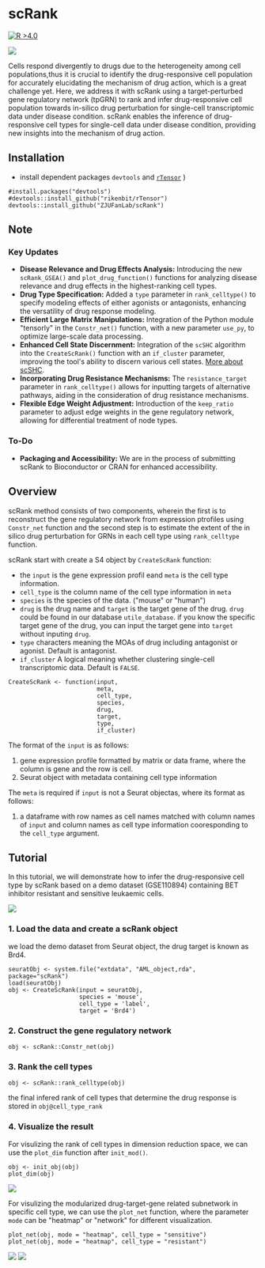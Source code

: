 # scRank
[![R >4.0](https://img.shields.io/badge/R-%3E%3D4.0-brightgreen)](https://www.r-project.org/)

<img src='https://github.com/ZJUFanLab/scRank/blob/main/img/workflow.png'>


Cells respond divergently to drugs due to the heterogeneity among cell populations,thus it is crucial to identify the drug-responsive cell population for accurately
elucidating the mechanism of drug action, which is a great challenge yet. Here, we
address it with scRank using a target-perturbed gene regulatory network (tpGRN) to rank and infer drug-responsive cell population towards in-silico drug perturbation for single-cell transcriptomic data under disease condition. scRank enables the inference of drug-responsive cell types for single-cell data under disease condition, providing new insights into the mechanism of drug action. 

## Installation
- install dependent packages `devtools` and [`rTensor`](https://github.com/rikenbit/rTensor)
)
```{r}
#install.packages("devtools")
#devtools::install_github("rikenbit/rTensor")
devtools::install_github("ZJUFanLab/scRank")
```
## Note

### Key Updates
- **Disease Relevance and Drug Effects Analysis:** Introducing the new `scRank_GSEA()` and `plot_drug_function()` functions for analyzing disease relevance and drug effects in the highest-ranking cell types.
- **Drug Type Specification:** Added a `type` parameter in `rank_celltype()` to specify modeling effects of either agonists or antagonists, enhancing the versatility of drug response modeling.
- **Efficient Large Matrix Manipulations:** Integration of the Python module "tensorly" in the `Constr_net()` function, with a new parameter `use_py`, to optimize large-scale data processing.
- **Enhanced Cell State Discernment:** Integration of the `scSHC` algorithm into the `CreateScRank()` function with an `if_cluster` parameter, improving the tool's ability to discern various cell states. [More about scSHC](https://github.com/igrabski/sc-SHC).
- **Incorporating Drug Resistance Mechanisms:** The `resistance_target` parameter in `rank_celltype()` allows for inputting targets of alternative pathways, aiding in the consideration of drug resistance mechanisms.
- **Flexible Edge Weight Adjustment:** Introduction of the `keep_ratio` parameter to adjust edge weights in the gene regulatory network, allowing for differential treatment of node types.

### To-Do
- **Packaging and Accessibility:** We are in the process of submitting scRank to Bioconductor or CRAN for enhanced accessibility.
## Overview
scRank method consists of two components, wherein the first is to reconstruct the gene regulatory network from expression ptrofiles using `Constr_net` function and the second step is to estimate the extent of the in silico drug perturbation for GRNs in each cell type using `rank_celltype` function. 

scRank start with create a S4 object by `CreateScRank` function:
- the `input` is the gene expression profil eand `meta` is the cell type information. 
- `cell_type` is the column name of the cell type information in `meta` 
- `species` is the species of the data. ("mouse" or "human")
- `drug` is the drug name and `target` is the target gene of the drug. `drug` could be found in our database `utile_database`. if you know the specific target gene of the drug, you can input the target gene into `target` without inputing `drug`.
- `type` characters meaning the MOAs of drug including antagonist or agonist. Default is antagonist.
- `if_cluster` A logical meaning whether clustering single-cell transcriptomic data. Default is `FALSE`.

```{r}
CreateScRank <- function(input,
                         meta,
                         cell_type,
                         species,
                         drug,
                         target,
                         type,
                         if_cluster)
```

The format of the `input` is as follows:
1. gene expression profile formatted by matrix or data frame, where the column is gene and the row is cell.
2. Seurat object with metadata containing cell type information

The `meta` is required if `input` is not a Seurat objectas, where its format as follows:
1. a dataframe with row names as cell names matched with column names of `input` and column names as cell type information cooresponding to the `cell_type` argument.

## Tutorial
In this tutorial, we will demonstrate how to  infer the drug-responsive cell type by scRank based on a demo dataset (GSE110894) containing BET inhibitor resistant and sensitive leukaemic cells.

<img src='https://github.com/ZJUFanLab/scRank/blob/main/img/original_data.png'>

### 1. Load the data and create a scRank object
we load the demo dataset from Seurat object, the drug target is known as Brd4.



```{r}
seuratObj <- system.file("extdata", "AML_object,rda", package="scRank")
load(seuratObj)
obj <- CreateScRank(input = seuratObj,
                    species = 'mouse',
                    cell_type = 'label',
                    target = 'Brd4')
```

### 2. Construct the gene regulatory network
```{r}
obj <- scRank::Constr_net(obj)
```

### 3. Rank the cell types
```{r}
obj <- scRank::rank_celltype(obj)
```

the final infered rank of cell types that determine the drug response is stored in `obj@cell_type_rank`

### 4. Visualize the result
For visulizing the rank of cell types in dimension reduction space, we can use the `plot_dim` function after `init_mod()`.

```{r}
obj <- init_obj(obj)
plot_dim(obj)
```
<img src='https://github.com/ZJUFanLab/scRank/blob/main/img/scRank_data.png'>

For visulizing the modularized drug-target-gene related subnetwork in specific cell type, we can use the `plot_net` function, where the parameter `mode` can be "heatmap" or "network" for different visualization.

```{r}
plot_net(obj, mode = "heatmap", cell_type = "sensitive")
plot_net(obj, mode = "heatmap", cell_type = "resistant")
```
<img src='https://github.com/ZJUFanLab/scRank/blob/main/img/sensitive_net.png'>
<img src='https://github.com/ZJUFanLab/scRank/blob/main/img/resistant_net.png'>

